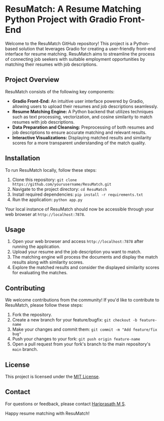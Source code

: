 # ResuMatch: A Resume Matching Python Project with Gradio Front-End

Welcome to the ResuMatch GitHub repository! This project is a Python-based solution that leverages Gradio for creating a user-friendly front-end interface for resume matching. ResuMatch aims to streamline the process of connecting job seekers with suitable employment opportunities by matching their resumes with job descriptions.

## Project Overview

ResuMatch consists of the following key components:

- **Gradio Front-End:** An intuitive user interface powered by Gradio, allowing users to upload their resumes and job descriptions seamlessly.
- **Resume Matching Engine:** A Python backend that utilizes techniques such as text processing, vectorization, and cosine similarity to match resumes with job descriptions.
- **Data Preparation and Cleansing:** Preprocessing of both resumes and job descriptions to ensure accurate matching and relevant results.
- **Interactive Visualizations:** Displaying matched results and similarity scores for a more transparent understanding of the match quality.

## Installation

To run ResuMatch locally, follow these steps:

1. Clone this repository: `git clone https://github.com/yourusername/ResuMatch.git`
2. Navigate to the project directory: `cd ResuMatch`
3. Install required dependencies: `pip install -r requirements.txt`
4. Run the application: `python app.py`

Your local instance of ResuMatch should now be accessible through your web browser at `http://localhost:7878`.

## Usage

1. Open your web browser and access `http://localhost:7878` after running the application.
2. Upload your resume and the job description you want to match.
3. The matching engine will process the documents and display the match results along with similarity scores.
4. Explore the matched results and consider the displayed similarity scores for evaluating the matches.

## Contributing

We welcome contributions from the community! If you'd like to contribute to ResuMatch, please follow these steps:

1. Fork the repository.
2. Create a new branch for your feature/bugfix: `git checkout -b feature-name`
3. Make your changes and commit them: `git commit -m "Add feature/fix bug"`
4. Push your changes to your fork: `git push origin feature-name`
5. Open a pull request from your fork's branch to the main repository's `main` branch.

## License

This project is licensed under the [MIT License](LICENSE).

## Contact

For questions or feedback, please contact [Hariprasath M S](mailto:hariprasathrmhss@gmail.com).

Happy resume matching with ResuMatch!
